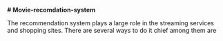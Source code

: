 **# Movie-recomdation-system**

The recommendation system plays a large role in the  streaming services and shopping sites.
There are several ways to do it chief among them are 

